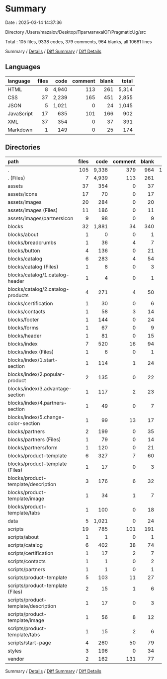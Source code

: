 # Summary

Date : 2025-03-14 14:37:36

Directory /Users/mazalov/Desktop/ПрагматикаЮГ/PragmaticUg/src

Total : 105 files,  9338 codes, 379 comments, 964 blanks, all 10681 lines

Summary / [Details](details.md) / [Diff Summary](diff.md) / [Diff Details](diff-details.md)

## Languages
| language | files | code | comment | blank | total |
| :--- | ---: | ---: | ---: | ---: | ---: |
| HTML | 8 | 4,940 | 113 | 261 | 5,314 |
| CSS | 37 | 2,239 | 165 | 451 | 2,855 |
| JSON | 5 | 1,021 | 0 | 24 | 1,045 |
| JavaScript | 17 | 635 | 101 | 166 | 902 |
| XML | 37 | 354 | 0 | 37 | 391 |
| Markdown | 1 | 149 | 0 | 25 | 174 |

## Directories
| path | files | code | comment | blank | total |
| :--- | ---: | ---: | ---: | ---: | ---: |
| . | 105 | 9,338 | 379 | 964 | 10,681 |
| . (Files) | 7 | 4,939 | 113 | 261 | 5,313 |
| assets | 37 | 354 | 0 | 37 | 391 |
| assets/icons | 17 | 70 | 0 | 17 | 87 |
| assets/images | 20 | 284 | 0 | 20 | 304 |
| assets/images (Files) | 11 | 186 | 0 | 11 | 197 |
| assets/images/partnersIcon | 9 | 98 | 0 | 9 | 107 |
| blocks | 32 | 1,881 | 34 | 340 | 2,255 |
| blocks/about | 1 | 0 | 0 | 1 | 1 |
| blocks/breadcrumbs | 1 | 36 | 4 | 7 | 47 |
| blocks/button | 4 | 136 | 0 | 21 | 157 |
| blocks/catalog | 6 | 283 | 4 | 54 | 341 |
| blocks/catalog (Files) | 1 | 8 | 0 | 3 | 11 |
| blocks/catalog/1.catalog-header | 1 | 4 | 0 | 1 | 5 |
| blocks/catalog/2.catalog-products | 4 | 271 | 4 | 50 | 325 |
| blocks/certification | 1 | 30 | 0 | 6 | 36 |
| blocks/contacts | 1 | 58 | 3 | 14 | 75 |
| blocks/footer | 1 | 144 | 0 | 24 | 168 |
| blocks/forms | 1 | 67 | 0 | 9 | 76 |
| blocks/header | 1 | 81 | 0 | 15 | 96 |
| blocks/index | 7 | 520 | 16 | 94 | 630 |
| blocks/index (Files) | 1 | 6 | 0 | 1 | 7 |
| blocks/index/1.start-section | 1 | 114 | 1 | 24 | 139 |
| blocks/index/2.popular-product | 2 | 135 | 0 | 22 | 157 |
| blocks/index/3.advantage-section | 1 | 117 | 2 | 23 | 142 |
| blocks/index/4.partners-section | 1 | 49 | 0 | 7 | 56 |
| blocks/index/5.change-color-section | 1 | 99 | 13 | 17 | 129 |
| blocks/partners | 2 | 199 | 0 | 35 | 234 |
| blocks/partners (Files) | 1 | 79 | 0 | 14 | 93 |
| blocks/partners/form | 1 | 120 | 0 | 21 | 141 |
| blocks/product-template | 6 | 327 | 7 | 60 | 394 |
| blocks/product-template (Files) | 1 | 17 | 0 | 3 | 20 |
| blocks/product-template/description | 3 | 176 | 6 | 32 | 214 |
| blocks/product-template/image | 1 | 34 | 1 | 7 | 42 |
| blocks/product-template/tabs | 1 | 100 | 0 | 18 | 118 |
| data | 5 | 1,021 | 0 | 24 | 1,045 |
| scripts | 19 | 785 | 101 | 191 | 1,077 |
| scripts/about | 1 | 1 | 0 | 1 | 2 |
| scripts/catalog | 6 | 402 | 38 | 74 | 514 |
| scripts/certification | 1 | 17 | 2 | 7 | 26 |
| scripts/contacts | 1 | 1 | 0 | 2 | 3 |
| scripts/partners | 1 | 1 | 0 | 1 | 2 |
| scripts/product-template | 5 | 103 | 11 | 27 | 141 |
| scripts/product-template (Files) | 2 | 15 | 1 | 6 | 22 |
| scripts/product-template/description | 1 | 17 | 0 | 3 | 20 |
| scripts/product-template/image | 1 | 56 | 8 | 12 | 76 |
| scripts/product-template/tabs | 1 | 15 | 2 | 6 | 23 |
| scripts/start-page | 4 | 260 | 50 | 79 | 389 |
| styles | 3 | 196 | 0 | 34 | 230 |
| vendor | 2 | 162 | 131 | 77 | 370 |

Summary / [Details](details.md) / [Diff Summary](diff.md) / [Diff Details](diff-details.md)